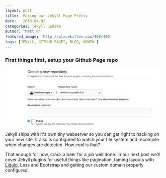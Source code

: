 ```yaml
---
layout: post
title:  Making our Jekyll Page Pretty
date:   2016-04-02 
categories: jekyll update
author: "Matt R"
featured_image: 'http://placekitten.com/400/400'
tags: [JEKYLL, GITHUB PAGES, BLOG, HOWTO ]
---
```


### First things first, setup your Github Page repo

<img class="img-thumbnail" src="/images/add-repo.png">

Jekyll ships with it's own tiny webserver so you can get right to hacking on your new site. It also is configured to watch your file system and recompile when changes are detected. How cool is that?

That enough for now, crack a beer for a job well done. In our next post we'll cover Jekyll plugins for useful things like pagination, taming layouts with [Liquid][Liquid], Less and Bootstrap and getting our custom domain properly configured. 

[Liquid]:https://github.com/Shopify/liquid/wiki